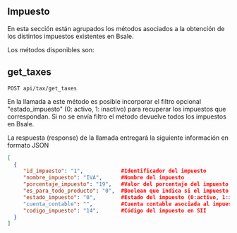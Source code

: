 ## Impuesto

En esta sección están agrupados los métodos asociados a la obtención de los distintos impuestos existentes en Bsale.

Los métodos disponibles son:

## get_taxes

```
POST api/tax/get_taxes
```


En la llamada a este método es posible incorporar el filtro opcional "estado_impuesto" (0: activo, 1: inactivo) para recuperar los impuestos que correspondan. Si no se envía filtro el método devuelve todos los impuestos en Bsale.

La respuesta (response) de la llamada entregará la siguiente información en formato JSON

```json
[
  {
     "id_impuesto": "1",            #Identificador del impuesto
     "nombre_impuesto": "IVA",      #Nombre del impuesto
     "porcentaje_impuesto": "19",   #Valor del porcentaje del impuesto
     "es_para_todo_producto": "0",  #Boolean que indica si el impuesto aplica a todos los productos cada vez que se cree uno nuevo
     "estado_impuesto": "0",        #Estado del impuesto (0:activo, 1:inactivo)
     "cuenta_contable": "",         #Cuenta contable asociada al impuesto
     "codigo_impuesto": "14",       #Código del impuesto en SII
  }
]


```
